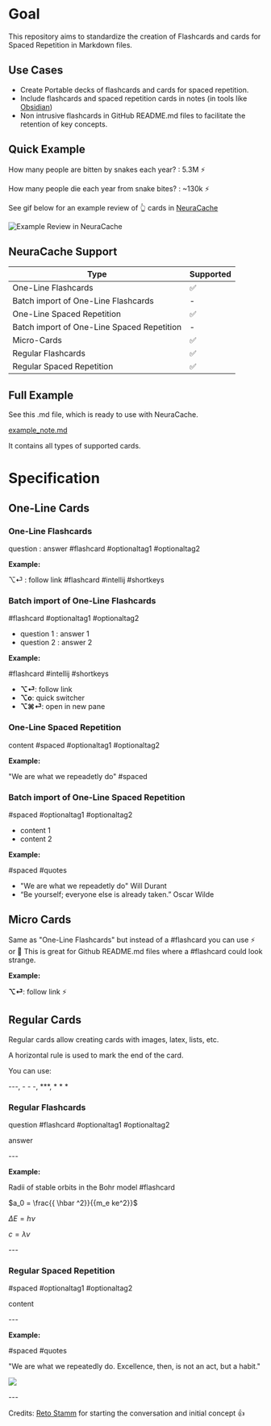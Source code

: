 
# Goal

This repository aims to standardize the creation of Flashcards and cards for Spaced Repetition in Markdown files.

## Use Cases

- Create Portable decks of flashcards and cards for spaced repetition.
- Include flashcards and spaced repetition cards in notes (in tools like [Obsidian](https://obsidian.md/))
- Non intrusive flashcards in GitHub README.md files to facilitate the retention of key concepts.

## Quick Example

How many people are bitten by snakes each year? : 5.3M ⚡️

How many people die each year from snake bites? : ~130k ⚡️

See gif below for an example review of 👆 cards in [NeuraCache](https://neuracache.com/)

![](images/neuracache-example.gif "Example Review in NeuraCache")

## NeuraCache Support

| Type  | Supported |
| ------------- | ------------- |
| One-Line Flashcards  | ✅ |
| Batch import of One-Line Flashcards | - |
| One-Line Spaced Repetition  | ✅ |
| Batch import of One-Line Spaced Repetition | - |
| Micro-Cards | ✅ |
| Regular Flashcards | ✅ |
| Regular Spaced Repetition | ✅ |

## Full Example

See this .md file, which is ready to use with NeuraCache.

[example_note.md](example_note.md)

It contains all types of supported cards.

# Specification

## One-Line Cards

### One-Line Flashcards

question : answer #flashcard #optionaltag1 #optionaltag2

**Example:**

⌥⏎ : follow link #flashcard #intellij #shortkeys

### Batch import of One-Line Flashcards

#flashcard #optionaltag1 #optionaltag2 
- question 1 : answer 1
- question 2 : answer 2

**Example:**

#flashcard #intellij #shortkeys
- **⌥⏎**: follow link
- **⌥o**: quick switcher
- **⌥⌘⏎**: open in new pane

### One-Line Spaced Repetition

content #spaced #optionaltag1 #optionaltag2

**Example:**

"We are what we repeadetly do" #spaced

### Batch import of One-Line Spaced Repetition

#spaced #optionaltag1 #optionaltag2 
- content 1
- content 2

**Example:**

#spaced #quotes
- "We are what we repeadetly do" Will Durant
- “Be yourself; everyone else is already taken.” Oscar Wilde

## Micro Cards

Same as "One-Line Flashcards" but instead of a #flashcard you can use ⚡️ or 🧠
This is great for Github README.md files where a #flashcard could look strange.

**Example:**

**⌥⏎**: follow link ⚡️

## Regular Cards

Regular cards allow creating cards with images, latex, lists, etc.

A horizontal rule is used to mark the end of the card.

You can use: 

\-\-\-, \- \- \-, \*\*\*, \* \* \*

### Regular Flashcards
question #flashcard #optionaltag1 #optionaltag2 

answer

\-\-\-

**Example:**

Radii of stable orbits in the Bohr model #flashcard 

$a_0  = \frac{{ \hbar ^2}}{{m_e ke^2}}$

$\Delta E = h\nu$

$c = \lambda \nu$

\-\-\-

### Regular Spaced Repetition

#spaced #optionaltag1 #optionaltag2 

content

\-\-\-

**Example:**

#spaced #quotes

"We are what we repeatedly do. Excellence, then, is not an act, but a habit."

![](https://upload.wikimedia.org/wikipedia/commons/thumb/b/b6/The_collection_of_11_volumes_of_the_Story_of_Civilization_by_Will_and_Ariel_Durant.jpg/220px-The_collection_of_11_volumes_of_the_Story_of_Civilization_by_Will_and_Ariel_Durant.jpg)

\-\-\-

Credits: 
[Reto Stamm](https://github.com/retospect) for starting the conversation and initial concept 👍

